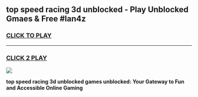 
## top speed racing 3d unblocked - Play Unblocked Gmaes & Free #lan4z
<h3>
<a href="https://news.freeplayer.one?title=top_speed_racing_3d_unblocked&ref=24F">CLICK TO PLAY</a></h3>
<hr>

<h3>
<a href="https://news.freeplayer.one?title=top_speed_racing_3d_unblocked&ref=24F">CLICK 2 PLAY</a>
  
</h3>

<a href="https://news.freeplayer.one?title=top_speed_racing_3d_unblocked&ref=24F/"><img src="https://clearcache.store/games.png"></a>


**top speed racing 3d unblocked games unblocked: Your Gateway to Fun and Accessible Online Gaming**
